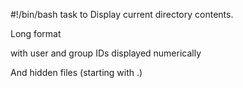#!/bin/bash
task to Display current directory contents.



Long format

with user and group IDs displayed numerically

And hidden files (starting with .)
